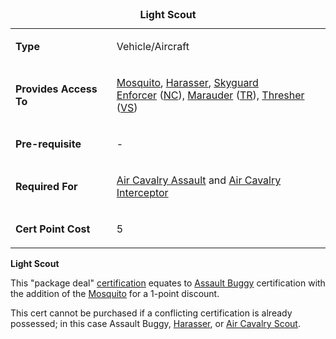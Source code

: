 <table>
<caption><strong>Light Scout</strong></caption>
<tbody>
<tr class="odd">
<td><p><strong>Type</strong></p></td>
<td><p>Vehicle/Aircraft</p></td>
</tr>
<tr class="even">
<td><p><strong>Provides Access To</strong></p></td>
<td><p><a href="Mosquito.md" title="wikilink">Mosquito</a>, <a href="Harasser.md" title="wikilink">Harasser</a>, <a href="Skyguard.md" title="wikilink">Skyguard</a><br />
<a href="Enforcer.md" title="wikilink">Enforcer</a> (<a href="New_Conglomerate.md" title="wikilink">NC</a>), <a href="Marauder.md" title="wikilink">Marauder</a> (<a href="Terran_Republic.md" title="wikilink">TR</a>), <a href="Thresher.md" title="wikilink">Thresher</a> (<a href="Vanu_Sovereignty.md" title="wikilink">VS</a>)</p></td>
</tr>
<tr class="odd">
<td><p><strong>Pre-requisite</strong></p></td>
<td><p>-</p></td>
</tr>
<tr class="even">
<td><p><strong>Required For</strong></p></td>
<td><p><a href="Air_Cavalry_Assault.md" title="wikilink">Air Cavalry Assault</a> and <a href="Air_Cavalry_Interceptor.md" title="wikilink">Air Cavalry Interceptor</a></p></td>
</tr>
<tr class="odd">
<td><p><strong>Cert Point Cost</strong></p></td>
<td><p>5</p></td>
</tr>
</tbody>
</table>

**Light Scout**

This "package deal" [certification](Certification.md) equates to
[Assault Buggy](Assault_Buggy_(Certification).md) certification with the
addition of the [Mosquito](../vehicles/Mosquito.md) for a 1-point discount.

This cert cannot be purchased if a conflicting certification is already
possessed; in this case Assault Buggy,
[Harasser](Harasser_(Certification).md), or
[Air Cavalry Scout](Air_Cavalry_Scout.md).

<!--[Category:Certification](Category:Certification.md)-->
